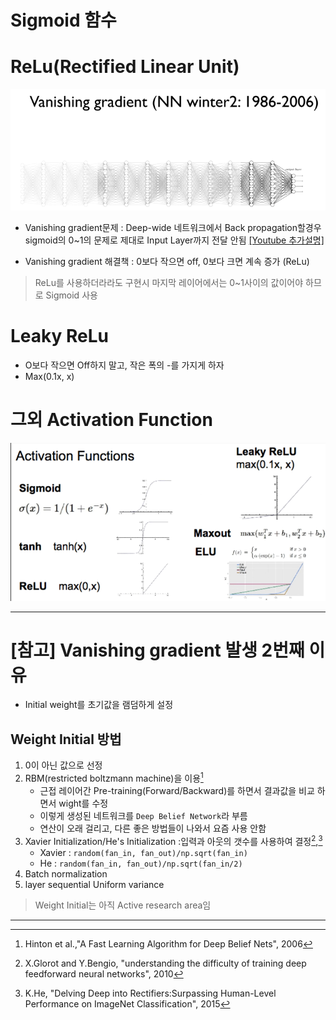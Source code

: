 # Sigmoid 함수





# ReLu(Rectified Linear Unit)

![Vanishing gradien](/assets/vgpro.PNG)

* Vanishing gradient문제 : Deep-wide 네트워크에서 Back propagation할경우 sigmoid의 0~1의 문제로 제대로 Input Layer까지 전달 안됨 [[Youtube 추가설명]](https://youtu.be/cKtg_fpw88c?t=7m9s)


* Vanishing gradient 해결책 : 0보다 작으면 off, 0보다 크면 계속 증가 (ReLu)



> ReLu를 사용하더라라도 구현시 마지막 레이어에서는 0~1사이의 값이어야 하므로 Sigmoid 사용


# Leaky ReLu
* O보다 작으면 Off하지 말고, 작은 폭의 -를 가지게 하자  
* Max(0.1x, x)

# 그외 Activation Function 
![](/assets/acode.PNG)




---
# [참고] Vanishing gradient 발생 2번째 이유 
* Initial weight를 초기값을 램덤하게 설정

## Weight Initial 방법 
1. 0이 아닌 값으로 선정 
2. RBM(restricted boltzmann machine﻿)을 이용[^1] 
    * 근접 레이어간 Pre-training(Forward/Backward)를 하면서 결과값을 비교 하면서 wight를 수정 
    * 이렇게 생성된 네트워크를 `Deep Belief Network`라 부름 
    * 연산이 오래 걸리고, 다른 좋은 방법들이 나와서 요즘 사용 안함
3. Xavier Initialization/He's Initialization :입력과 아웃의 갯수를 사용하여 결정[^2],[^3]
    * Xavier : `random(fan_in, fan_out)/np.sqrt(fan_in)`
    * He : `random(fan_in, fan_out)/np.sqrt(fan_in/2)`
4. Batch normalization 
5. layer sequential Uniform variance 

> Weight Initial는 아직 Active research area임 


---




[^1]: Hinton et al.,"A Fast Learning Algorithm for Deep Belief Nets", 2006
[^2]: X.Glorot and Y.Bengio, "understanding the difficulty of training deep feedforward neural networks", 2010
[^3]: K.He, "Delving Deep into Rectifiers:Surpassing Human-Level Performance on ImageNet Classification", 2015